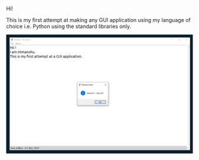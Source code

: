 Hi!

This is my first attempt at making any GUI application using my language of choice i.e. Python using the standard libraries only.

![](img/Preview.jpg)
